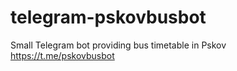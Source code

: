 # telegram-pskovbusbot

Small Telegram bot providing bus timetable in Pskov https://t.me/pskovbusbot
